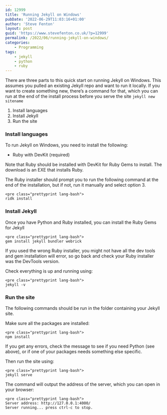 ```yaml
---
id: 12999
title: 'Running Jekyll on Windows'
pubDate: '2022-06-29T11:03:16+01:00'
author: 'Steve Fenton'
layout: post
guid: 'https://www.stevefenton.co.uk/?p=12999'
permalink: /2022/06/running-jekyll-on-windows/
categories:
    - Programming
tags:
    - jekyll
    - python
    - ruby
---
```


There are three parts to this quick start on running Jekyll on Windows. This assumes you pulled an existing Jekyll repo and want to run it locally. If you want to create something new, there’s a command for that, which you can run at the end of the install process before you serve the site `jekyll new sitename`

1. Install languages
2. Install Jekyll
3. Run the site

### Install languages

To run Jekyll on Windows, you need to install the following:

- Ruby with DevKit (required)

Note that Ruby should be installed with DevKit for Ruby Gems to install. The download is an EXE that installs Ruby.

The Ruby installer should prompt you to run the following command at the end of the installation, but if not, run it manually and select option 3.

```
<pre class="prettyprint lang-bash">
ridk install
```

### Install Jekyll

Once you have Python and Ruby installed, you can install the Ruby Gems for Jekyll

```
<pre class="prettyprint lang-bash">
gem install jekyll bundler webrick
```

If you used the wrong Ruby installer, you might not have all the dev tools and gem installation will error, so go back and check your Ruby installer was the DevTools version.

Check everything is up and running using:

```
<pre class="prettyprint lang-bash">
jekyll -v
```

### Run the site

The following commands should be run in the folder containing your Jekyll site.

Make sure all the packages are installed:

```
<pre class="prettyprint lang-bash">
npm install
```

If you get any errors, check the message to see if you need Python (see above), or if one of your packages needs something else specific.

Then run the site using:

```
<pre class="prettyprint lang-bash">
jekyll serve
```

The command will output the address of the server, which you can open in your browser:

```
<pre class="prettyprint lang-bash">
Server address: http://127.0.0.1:4000/
Server running... press ctrl-c to stop.
```